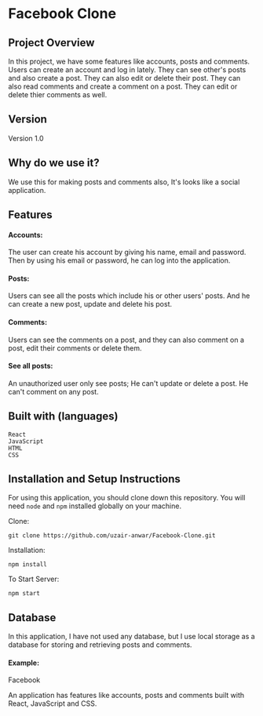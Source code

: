 # Facebook Clone

## Project Overview

In this project, we have some features like accounts, posts and comments. Users can create an account and log in lately. They can see other's posts and also create a post. They can also edit or delete their post. They can also read comments and create a comment on a post. They can edit or delete thier comments as well.

## Version

Version 1.0

## Why do we use it?

We use this for making posts and comments also, It's looks like a social application.

## Features

#### Accounts:

The user can create his account by giving his name, email and password. Then by using his email or password, he can log into the application.

#### Posts:

Users can see all the posts which include his or other users' posts. And he can create a new post, update and delete his post.

#### Comments:

Users can see the comments on a post, and they can also comment on a post, edit their comments or delete them.

#### See all posts:

An unauthorized user only see posts; He can't update or delete a post. He can't comment on any post.

## Built with (languages)

    React
    JavaScript
    HTML
    CSS

## Installation and Setup Instructions

For using this application, you should clone down this repository. You will need `node` and `npm` installed globally on your machine.

Clone:

`git clone https://github.com/uzair-anwar/Facebook-Clone.git`

Installation:

`npm install`

To Start Server:

`npm start`

## Database

In this application, I have not used any database, but I use local storage as a database for storing and retrieving posts and comments.

#### Example:

Facebook

An application has features like accounts, posts and comments built with React, JavaScript and CSS.

